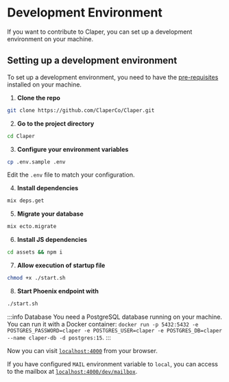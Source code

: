 # Development Environment

If you want to contribute to Claper, you can set up a development environment on your machine.

## Setting up a development environment

To set up a development environment, you need to have the [pre-requisites](/self-hosting/prerequisites) installed on your machine.

1. **Clone the repo**

```sh
git clone https://github.com/ClaperCo/Claper.git
```

2. **Go to the project directory**

```sh
cd Claper
```

3. **Configure your environment variables**

```sh
cp .env.sample .env
```

Edit the `.env` file to match your configuration.

4. **Install dependencies**

```sh
mix deps.get
```

5. **Migrate your database**

```sh
mix ecto.migrate
```

6. **Install JS dependencies**

```sh
cd assets && npm i
```

7. **Allow execution of startup file**

```sh
chmod +x ./start.sh
```

8. **Start Phoenix endpoint with**

```sh
./start.sh
```

:::info Database
You need a PostgreSQL database running on your machine. You can run it with a Docker container: `docker run -p 5432:5432 -e POSTGRES_PASSWORD=claper -e POSTGRES_USER=claper -e POSTGRES_DB=claper --name claper-db -d postgres:15`.
:::

Now you can visit [`localhost:4000`](http://localhost:4000) from your browser.

If you have configured `MAIL` environment variable to `local`, you can access to the mailbox at [`localhost:4000/dev/mailbox`](http://localhost:4000/dev/mailbox).
